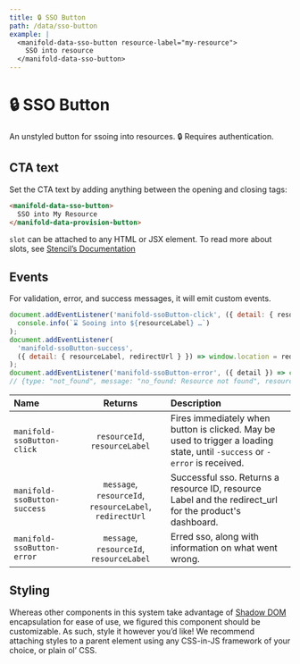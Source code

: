 ```yaml
---
title: 🔒 SSO Button
path: /data/sso-button
example: |
  <manifold-data-sso-button resource-label="my-resource">
    SSO into resource
  </manifold-data-sso-button>
---
```


# 🔒 SSO Button

An unstyled button for ssoing into resources. 🔒 Requires authentication.

## CTA text

Set the CTA text by adding anything between the opening and closing tags:

```html
<manifold-data-sso-button>
  SSO into My Resource
</manifold-data-provision-button>
```

`slot` can be attached to any HTML or JSX element. To read more about slots, see [Stencil’s Documentation][stencil-slot]

## Events

For validation, error, and success messages, it will emit custom events.

```js
document.addEventListener('manifold-ssoButton-click', ({ detail: { resourceLabel } }) =>
  console.info(`⌛ Sooing into ${resourceLabel} …`)
);
document.addEventListener(
  'manifold-ssoButton-success',
  ({ detail: { resourceLabel, redirectUrl } }) => window.location = redirectUrl
);
document.addEventListener('manifold-ssoButton-error', ({ detail }) => console.log(detail));
// {type: "not_found", message: "no_found: Resource not found", resourceid: "1234", resourceLabel: "my-resource"}
```

| Name                         |                       Returns                               | Description                                                                                                                 |
| :----------------------------| :---------------------------------------------------------: | :-------------------------------------------------------------------------------------------------------------------------- |
| `manifold-ssoButton-click`   |              `resourceId`, `resourceLabel`                  | Fires immediately when button is clicked. May be used to trigger a loading state, until `-success` or `-error` is received. |
| `manifold-ssoButton-success` |   `message`, `resourceId`, `resourceLabel`, `redirectUrl`   | Successful sso. Returns a resource ID, resource Label and the redirect_url for the product's dashboard.                     |
| `manifold-ssoButton-error`   |           `message`, `resourceId`, `resourceLabel`          | Erred sso, along with information on what went wrong.                                                                       |

## Styling

Whereas other components in this system take advantage of [Shadow
DOM][shadow-dom] encapsulation for ease of use, we figured this component
should be customizable. As such, style it however you’d like! We recommend
attaching styles to a parent element using any CSS-in-JS framework of your
choice, or plain ol’ CSS.

[shadow-dom]: https://developers.google.com/web/fundamentals/web-components/shadowdom
[stencil-slot]: https://stenciljs.com/docs/templating-jsx/

